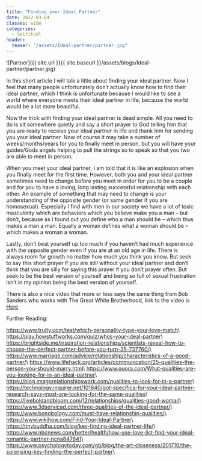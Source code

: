 ```yaml
---
title: "Finding your Ideal Partner"
date: 2022-03-04
classes: wide
categories:
  - Spiritual
header: 
  teaser: "/assets/Ideal-partner/partner.jpg"
---
```


![Partner]({{ site.url }}{{ site.baseurl }}/assets/blogs/Ideal-partner/partner.jpg)

In this short article I will talk a little about finding your ideal partner. Now I feel that many people unfortunately don’t actually know how to find their ideal partner, which I think is unfortunate because I would like to see a world where everyone meets their ideal partner in life, because the world would be a lot more beautiful.

Now the trick with finding your ideal partner is dead simple. All you need to do is sit somewhere quietly and say a short prayer to God telling him that you are ready to receive your ideal partner in life and thank him for sending you your ideal partner. Now of course it may take a number of weeks/months/years for you to finally meet in person, but you will have your guides/Gods angels helping to pull the strings so to speak so that you two are able to meet in person.

When you meet your ideal partner, I am told that it is like an explosion when you finally meet for the first time. However, both you and your ideal partner sometimes need to change before you meet in order for you to be a couple and for you to have a loving, long lasting successful relationship with each other. An example of something that may need to change is your understanding of the opposite gender (or same gender if you are homosexual). Especially I find with men in our society we have a lot of toxic masculinity which are behaviors which you believe make you a man – but don’t, because as I found out you define who a man should be – which thus makes a man a man. Equally a woman defines what a woman should be – which makes a woman a woman.

Lastly, don’t beat yourself up too much if you haven’t had much experience with the opposite gender even if you are at an old age in life. There is always room for growth no matter how much you think you know. But seek to say this short prayer if you are still without your ideal partner and don’t think that you are silly for saying this prayer if you don’t prayer often. But seek to be the best version of yourself and being so full of sexual frustration isn’t in my opinion being the best version of yourself.

There is also a nice video that more or less says the same thing from Bob Sanders who works with The Great White Brotherhood, link to the video is [Here](https://www.youtube.com/watch?v=TzONRXw_x5s)

Further Reading:

<https://www.truity.com/test/which-personality-type-your-love-match>\\
<https://play.howstuffworks.com/quiz/whos-your-ideal-partner>\\
<https://brightside.me/inspiration-relationships/scientists-reveal-how-to-choose-the-perfect-partner-before-you-turn-35-737760/>\\
<https://www.marriage.com/advice/relationship/characteristics-of-a-good-partner/>\\
<https://www.lifehack.org/articles/communication/25-qualities-the-person-you-should-marry.html>\\
<https://www.quora.com/What-qualities-are-you-looking-for-in-an-ideal-partner>\\
<https://blog.imagorelationshipswork.com/qualities-to-look-for-in-a-partner>\\
<https://technology.inquirer.net/101840/got-specifics-for-your-ideal-partner-research-says-most-are-looking-for-the-same-qualities>\\
<https://liveboldandbloom.com/12/relationships/qualities-good-woman>\\
<https://www.3dservicad.com/three-qualities-of-the-ideal-partner/>\\
<https://www.bonobology.com/must-have-relationship-qualities/>\\
<https://www.wikihow.com/Find-Your-Ideal-Partner>\\
<https://tinybuddha.com/blog/key-finding-ideal-partner-life/>\\
<https://www.nbcnews.com/better/health/how-use-love-list-find-your-ideal-romantic-partner-ncna847641>\\
<https://www.psychologytoday.com/gb/blog/the-art-closeness/201710/the-surprising-key-finding-the-perfect-partner>\\
